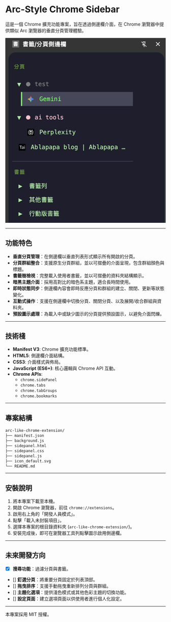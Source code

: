 # Arc-Style Chrome Sidebar

這是一個 Chrome 擴充功能專案，旨在透過側邊欄介面，在 Chrome 瀏覽器中提供類似 Arc 瀏覽器的垂直分頁管理體驗。

![專案截圖](screenshot.png)

---

## 功能特色

* **垂直分頁管理**：在側邊欄以垂直列表形式顯示所有開啟的分頁。
* **分頁群組整合**：支援原生分頁群組，並以可摺疊的介面呈現，包含群組顏色與標題。
* **書籤樹檢視**：完整載入使用者書籤，並以可摺疊的資料夾結構顯示。
* **暗黑主題介面**：採用高對比的暗色系主題，適合長時間使用。
* **即時狀態同步**：側邊欄內容會即時反應分頁和群組的建立、關閉、更新等狀態變化。
* **互動式操作**：支援在側邊欄中切換分頁、關閉分頁、以及展開/收合群組與資料夾。
* **預設圖示處理**：為載入中或缺少圖示的分頁提供預設圖示，以避免介面閃爍。

---

## 技術棧

* **Manifest V3**: Chrome 擴充功能標準。
* **HTML5**: 側邊欄介面結構。
* **CSS3**: 介面樣式與佈局。
* **JavaScript (ES6+)**: 核心邏輯與 Chrome API 互動。
* **Chrome APIs**:
    * `chrome.sidePanel`
    * `chrome.tabs`
    * `chrome.tabGroups`
    * `chrome.bookmarks`

---

## 專案結構

```
arc-like-chrome-extension/
├── manifest.json
├── background.js
├── sidepanel.html
├── sidepanel.css
├── sidepanel.js
├── icon_default.svg
└── README.md
```

---

## 安裝說明

1.  將本專案下載至本機。
2.  開啟 Chrome 瀏覽器，前往 `chrome://extensions`。
3.  啟用右上角的「開發人員模式」。
4.  點擊「載入未封裝項目」。
5.  選擇本專案的根目錄資料夾 (`arc-like-chrome-extension/`)。
6.  安裝完成後，即可在瀏覽器工具列點擊圖示啟用側邊欄。

---

## 未來開發方向

* [x] **搜尋功能**：過濾分頁與書籤。
* [] **釘選分頁**：將重要分頁固定於列表頂部。
* [] **拖曳排序**：支援手動拖曳重新排列分頁與群組。
* [] **主題化選項**：提供淺色模式或其他色彩主題的切換功能。
* [] **設定頁面**：建立選項頁面以供使用者進行個人化設定。

---
本專案採用 MIT 授權。